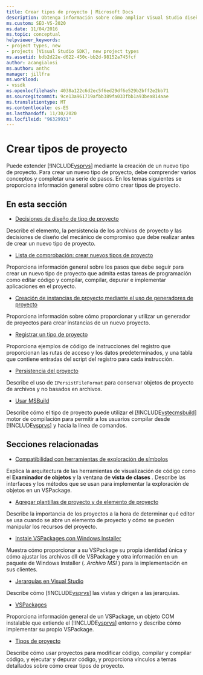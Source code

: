 ```yaml
---
title: Crear tipos de proyecto | Microsoft Docs
description: Obtenga información sobre cómo ampliar Visual Studio diseñando, creando y registrando un nuevo tipo de proyecto que admita tareas de programación.
ms.custom: SEO-VS-2020
ms.date: 11/04/2016
ms.topic: conceptual
helpviewer_keywords:
- project types, new
- projects [Visual Studio SDK], new project types
ms.assetid: bdb2d22e-d622-450c-bb2d-98152a745fcf
author: acangialosi
ms.author: anthc
manager: jillfra
ms.workload:
- vssdk
ms.openlocfilehash: 4038a122c6d2ec5f6ed29df6e529b2bff2e2bb71
ms.sourcegitcommit: 9ce13a961719afbb389fa033fbb1a93bea814aae
ms.translationtype: MT
ms.contentlocale: es-ES
ms.lasthandoff: 11/30/2020
ms.locfileid: "96329931"
---
```

# <a name="create-project-types"></a>Crear tipos de proyecto
Puede extender [!INCLUDE[vsprvs](../../code-quality/includes/vsprvs_md.md)] mediante la creación de un nuevo tipo de proyecto. Para crear un nuevo tipo de proyecto, debe comprender varios conceptos y completar una serie de pasos. En los temas siguientes se proporciona información general sobre cómo crear tipos de proyecto.

## <a name="in-this-section"></a>En esta sección
- [Decisiones de diseño de tipo de proyecto](../../extensibility/internals/project-type-design-decisions.md)

 Describe el elemento, la persistencia de los archivos de proyecto y las decisiones de diseño del mecánico de compromiso que debe realizar antes de crear un nuevo tipo de proyecto.

- [Lista de comprobación: crear nuevos tipos de proyecto](../../extensibility/internals/checklist-creating-new-project-types.md)

 Proporciona información general sobre los pasos que debe seguir para crear un nuevo tipo de proyecto que admita estas tareas de programación como editar código y compilar, compilar, depurar e implementar aplicaciones en el proyecto.

- [Creación de instancias de proyecto mediante el uso de generadores de proyecto](../../extensibility/internals/creating-project-instances-by-using-project-factories.md)

 Proporciona información sobre cómo proporcionar y utilizar un generador de proyectos para crear instancias de un nuevo proyecto.

- [Registrar un tipo de proyecto](../../extensibility/internals/registering-a-project-type.md)

 Proporciona ejemplos de código de instrucciones del registro que proporcionan las rutas de acceso y los datos predeterminados, y una tabla que contiene entradas del script del registro para cada instrucción.

- [Persistencia del proyecto](../../extensibility/internals/project-persistence.md)

 Describe el uso de `IPersistFileFormat` para conservar objetos de proyecto de archivos y no basados en archivos.

- [Usar MSBuild](../../extensibility/internals/using-msbuild.md)

 Describe cómo el tipo de proyecto puede utilizar el [!INCLUDE[vstecmsbuild](../../extensibility/internals/includes/vstecmsbuild_md.md)] motor de compilación para permitir a los usuarios compilar desde [!INCLUDE[vsprvs](../../code-quality/includes/vsprvs_md.md)] y hacia la línea de comandos.

## <a name="related-sections"></a>Secciones relacionadas
- [Compatibilidad con herramientas de exploración de símbolos](../../extensibility/internals/supporting-symbol-browsing-tools.md)

 Explica la arquitectura de las herramientas de visualización de código como el **Examinador de objetos** y la ventana de **vista de clases** . Describe las interfaces y los métodos que se usan para implementar la exploración de objetos en un VSPackage.

- [Agregar plantillas de proyecto y de elemento de proyecto](../../extensibility/internals/adding-project-and-project-item-templates.md)

 Describe la importancia de los proyectos a la hora de determinar qué editor se usa cuando se abre un elemento de proyecto y cómo se pueden manipular los recursos del proyecto.

- [Instale VSPackages con Windows Installer](../../extensibility/internals/installing-vspackages-with-windows-installer.md)

 Muestra cómo proporcionar a su VSPackage su propia identidad única y cómo ajustar los archivos dll de VSPackage y otra información en un paquete de Windows Installer (*. Archivo MSI* ) para la implementación en sus clientes.

- [Jerarquías en Visual Studio](../../extensibility/internals/hierarchies-in-visual-studio.md)

 Describe cómo [!INCLUDE[vsprvs](../../code-quality/includes/vsprvs_md.md)] las vistas y dirigen a las jerarquías.

- [VSPackages](../../extensibility/internals/vspackages.md)

 Proporciona información general de un VSPackage, un objeto COM instalable que extiende el [!INCLUDE[vsprvs](../../code-quality/includes/vsprvs_md.md)] entorno y describe cómo implementar su propio VSPackage.

- [Tipos de proyecto](../../extensibility/internals/project-types.md)

 Describe cómo usar proyectos para modificar código, compilar y compilar código, y ejecutar y depurar código, y proporciona vínculos a temas detallados sobre cómo crear tipos de proyecto.
